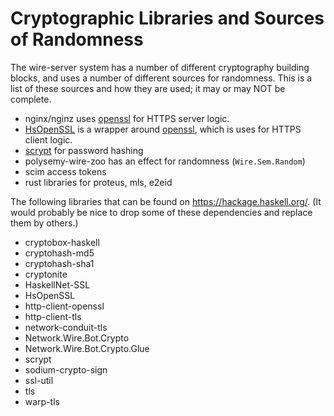 <a id="crypto-libs"></a>

# Cryptographic Libraries and Sources of Randomness

The wire-server system has a number of different cryptography building
blocks, and uses a number of different sources for randomness.  This
is a list of these sources and how they are used; it may or may NOT be
complete.

- nginx/nginz uses [openssl](https://openssl.org/) for HTTPS server logic.
- [HsOpenSSL](https://hackage.haskell.org/package/HsOpenSSL) is a wrapper around [openssl](https://openssl.org/), which is uses for HTTPS client logic.
- [scrypt](https://hackage.haskell.org/package/scrypt) for password hashing
- polysemy-wire-zoo has an effect for randomness (`Wire.Sem.Random`)
- scim access tokens
- rust libraries for proteus, mls, e2eid

The following libraries that can be found on https://hackage.haskell.org/.  (It would probably be nice to drop some of these dependencies and replace them by others.)

- cryptobox-haskell
- cryptohash-md5
- cryptohash-sha1
- cryptonite
- HaskellNet-SSL
- HsOpenSSL
- http-client-openssl
- http-client-tls
- network-conduit-tls
- Network.Wire.Bot.Crypto
- Network.Wire.Bot.Crypto.Glue
- scrypt
- sodium-crypto-sign
- ssl-util
- tls
- warp-tls
